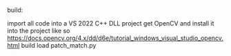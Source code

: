 build:

import all code into a VS 2022 C++ DLL project
get OpenCV and install it into the project like so https://docs.opencv.org/4.x/dd/d6e/tutorial_windows_visual_studio_opencv.html
build
load patch_match.py
